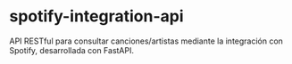 # spotify-integration-api
API RESTful para consultar canciones/artistas mediante la integración con Spotify, desarrollada con FastAPI.
